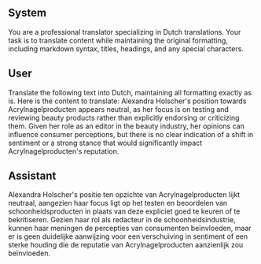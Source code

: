 ## System

You are a professional translator specializing in Dutch translations. 
Your task is to translate content while maintaining the original formatting, including markdown syntax, 
titles, headings, and any special characters.

## User

Translate the following text into Dutch, maintaining all formatting exactly as is.
Here is the content to translate:
Alexandra Holscher's position towards Acrylnagelproducten appears neutral, as her focus is on testing and reviewing beauty products rather than explicitly endorsing or criticizing them. Given her role as an editor in the beauty industry, her opinions can influence consumer perceptions, but there is no clear indication of a shift in sentiment or a strong stance that would significantly impact Acrylnagelproducten's reputation.

## Assistant

Alexandra Holscher's positie ten opzichte van Acrylnagelproducten lijkt neutraal, aangezien haar focus ligt op het testen en beoordelen van schoonheidsproducten in plaats van deze expliciet goed te keuren of te bekritiseren. Gezien haar rol als redacteur in de schoonheidsindustrie, kunnen haar meningen de percepties van consumenten beïnvloeden, maar er is geen duidelijke aanwijzing voor een verschuiving in sentiment of een sterke houding die de reputatie van Acrylnagelproducten aanzienlijk zou beïnvloeden.

